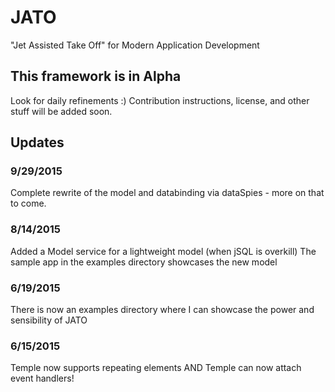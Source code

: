 # JATO
"Jet Assisted Take Off" for Modern Application Development 

## This framework is in Alpha
Look for daily refinements :)
Contribution instructions, license, and other stuff will be added soon.

## Updates
### 9/29/2015
Complete rewrite of the model and databinding via dataSpies - more on that to come.
### 8/14/2015
Added a Model service for a lightweight model (when jSQL is overkill)
The sample app in the examples directory showcases the new model
### 6/19/2015
There is now an examples directory where I can showcase the power and sensibility of JATO
### 6/15/2015
Temple now supports repeating elements AND Temple can now attach event handlers!